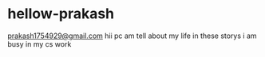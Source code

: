 # hellow-prakash
prakash1754929@gmail.com
hii pc
am tell about my life in these storys 
i am busy in my cs work
